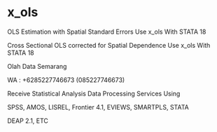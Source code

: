 # x_ols
OLS Estimation with Spatial Standard Errors Use x_ols With STATA 18

Cross Sectional OLS corrected for Spatial Dependence Use x_ols With STATA 18

Olah Data Semarang

WA : +6285227746673 (085227746673)

Receive Statistical Analysis Data Processing Services Using

SPSS, AMOS, LISREL, Frontier 4.1, EVIEWS, SMARTPLS, STATA

DEAP 2.1, ETC
